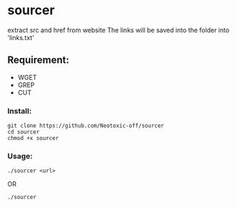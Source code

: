 # sourcer

extract src and href from website
The links will be saved into the folder into 'links.txt'

## Requirement:
- WGET
- GREP
- CUT

### Install:
```
git clone https://github.com/Neotoxic-off/sourcer
cd sourcer
chmod +x sourcer
```

### Usage:
```
./sourcer <url>
```
OR
```
./sourcer
```
